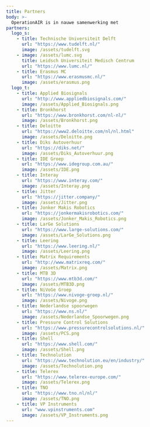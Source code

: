 ```yaml
---
title: Partners
body: >-
  OperationAIR is in nauwe samenwerking met
partners:
  logo_s:
    - title: Technische Universiteit Delft
      url: "https://www.tudelft.nl/"
      image: /assets/tudelft.svg
    - image: /assets/lumc.svg
      title: Leidsch Universiteit Medisch Centrum
      url: "https://www.lumc.nl/"
    - title: Erasmus MC
      url: "https://www.erasmusmc.nl/"
      image: /assets/erasmus.png
  logo_t:
    - title: Applied Biosignals
      url: "http://www.appliedbiosignals.com/"
      image: /assets/Applied_Biosignals.png
    - title: Bronkhorst
      url: "https://www.bronkhorst.com/nl-nl/"
      image: /assets/Bronkhorst.png
    - title: Deloitte
      url: "https://www2.deloitte.com/nl/nl.html"
      image: /assets/Deloitte.png
    - title: Diks Autoverhuur
      url: "https://diks.net/"
      image: /assets/Diks_Autoverhuur.png
    - title: IDE Groep
      url: "https://www.idegroup.com.au/"
      image: /assets/IDE.png
    - title: Interay
      url: "https://www.interay.com/"
      image: /assets/Interay.png
    - title: Jitter
      url: "https://jitter.company/"
      image: /assets/Jitter.png
    - title: Jonker Makis Robotics
      url: "https://jonkermakisrobotics.com/"
      image: /assets/Jonker_Makis_Robotics.png
    - title: LarGe Solutions
      url: "https://www.large-solutions.com/"
      image: /assets/LarGe_Solutions.png
    - title: Leering
      url: "https://www.leering.nl/"
      image: /assets/Leering.png
    - title: Matrix Requirements
      url: "http://www.matrixreq.com/"
      image: /assets/Matrix.png
    - title: MTB 3D
      url: "https://www.mtb3d.com/"
      image: /assets/MTB3D.png
    - title: NiVoGe Groep
      url: "https://www.nivoge-groep.nl/"
      image: /assets/Nivoge.png
    - title: Nederlandse spoorwegen
      url: "https://www.ns.nl/"
      image: /assets/Nederlandse_Spoorwegen.png
    - title: Pressure Control Solutions
      url: "https://www.pressurecontrolsolutions.nl/"
      image: /assets/PCS.png
    - title: Shell
      url: "https://www.shell.com/"
      image: /assets/Shell.png
    - title: Technolution
      url: "https://www.technolution.eu/en/industry/"
      image: /assets/Technolution.png
    - title: Telerex
      url: "https://www.telerex-europe.com/"
      image: /assets/Telerex.png
    - title: TNO
      url: "https://www.tno.nl/nl/"
      image: /assets/TNO.png
    - title: VP Instruments
      url: "www.vpinstruments.com"
      image: /assets/VP_Instruments.png
---
```

